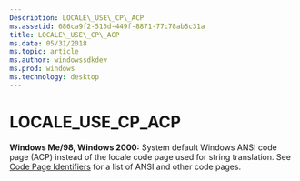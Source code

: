 ```yaml
---
Description: LOCALE\_USE\_CP\_ACP
ms.assetid: 686ca9f2-515d-449f-8871-77c78ab5c31a
title: LOCALE\_USE\_CP\_ACP
ms.date: 05/31/2018
ms.topic: article
ms.author: windowssdkdev
ms.prod: windows
ms.technology: desktop
---
```


# LOCALE\_USE\_CP\_ACP

**Windows Me/98, Windows 2000:** System default Windows ANSI code page (ACP) instead of the locale code page used for string translation. See [Code Page Identifiers](code-page-identifiers.md) for a list of ANSI and other code pages.

 

 



